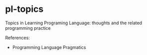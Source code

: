 pl-topics
=========

Topics in Learning Programing Language: thoughts and the related programming practice


References:
  - Programming Language Pragmatics

